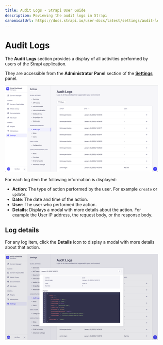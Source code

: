 ```yaml
---
title: Audit Logs - Strapi User Guide
description: Reviewing the audit logs in Strapi
canonicalUrl: https://docs.strapi.io/user-docs/latest/settings/audit-logs.html
---
```


# Audit Logs <BetaBadge /> <GoldBadge withLinkIcon link="https://strapi.io/pricing-self-hosted" />

The **Audit Logs** section provides a <!--searchable and filterable--> display of all activities performed by users of the Strapi application.

They are accessible from the **Administrator Panel** section of the [**Settings**](./managing-global-settings.md) panel.

![Audit Logs panel](../assets/settings/settings_audit-logs.png)

For each log item the following information is displayed:

* **Action**: The type of action performed by the user. For example `create` or `update`.
* **Date**: The date and time of the action.
* **User**: The user who performed the action.
* **Details**: Displays a modal with more details about the action. For example the User IP address, the request body, or the response body.

<!--
## Filtering logs

The **Audit Logs** page displays all logs by default, in reverse chronological order. You can filter the logs by:

* **Action**: Select the type of action to filter by. For example `create` or `update`.
* **User**: Select the user to filter by.
* **Date**: Select a date (range) to filter by.
* **Time**: Select a time (range) to filter by.
* **+Add Filter**: Create a custom filter by selecting a field and a value.


### Creating a custom filter

WiP


## Searching logs

Click the **Search** icon to search for a specific log. The search is performed on all log fields.
-->

## Log details

For any log item, click the **Details** icon to display a modal with more details about that action.

![Log details modal](../assets/settings/settings_log-details.png)
